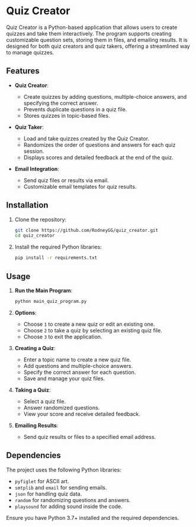 # Quiz Creator

Quiz Creator is a Python-based application that allows users to create quizzes and take them interactively. The program supports creating customizable question sets, storing them in files, and emailing results. It is designed for both quiz creators and quiz takers, offering a streamlined way to manage quizzes.

## Features

- **Quiz Creator**: 
  - Create quizzes by adding questions, multiple-choice answers, and specifying the correct answer.
  - Prevents duplicate questions in a quiz file.
  - Stores quizzes in topic-based files.

- **Quiz Taker**:
  - Load and take quizzes created by the Quiz Creator.
  - Randomizes the order of questions and answers for each quiz session.
  - Displays scores and detailed feedback at the end of the quiz.

- **Email Integration**:
  - Send quiz files or results via email.
  - Customizable email templates for quiz results.

## Installation

1. Clone the repository:
   ```bash
   git clone https://github.com/RodneyGG/quiz_creator.git
   cd quiz_creator
   ```

2. Install the required Python libraries:
   ```bash
   pip install -r requirements.txt
   ```

## Usage

1. **Run the Main Program**:
   ```bash
   python main_quiz_program.py
   ```

2. **Options**:
   - Choose `1` to create a new quiz or edit an existing one.
   - Choose `2` to take a quiz by selecting an existing quiz file.
   - Choose `3` to exit the application.

3. **Creating a Quiz**:
   - Enter a topic name to create a new quiz file.
   - Add questions and multiple-choice answers.
   - Specify the correct answer for each question.
   - Save and manage your quiz files.

4. **Taking a Quiz**:
   - Select a quiz file.
   - Answer randomized questions.
   - View your score and receive detailed feedback.

5. **Emailing Results**:
   - Send quiz results or files to a specified email address.

## Dependencies

The project uses the following Python libraries:
- `pyfiglet` for ASCII art.
- `smtplib` and `email` for sending emails.
- `json` for handling quiz data.
- `random` for randomizing questions and answers.
- `playsound` for adding sound inside the code.

Ensure you have Python 3.7+ installed and the required dependencies.